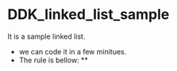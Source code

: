 # DDK_linked_list_sample
It is a sample linked list.

* we can code it in a few minitues.
* The rule is bellow:
  **   

